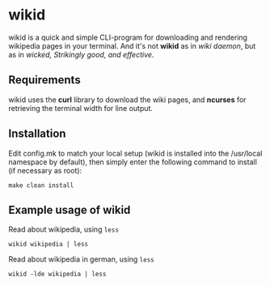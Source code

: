 wikid
=====
wikid is a quick and simple CLI-program for downloading and rendering wikipedia
pages in your terminal. And it's not **wikid** as in *wiki daemon*, but as in
*wicked, Strikingly good, and effective*.

Requirements
------------
wikid uses the **curl** library to download the wiki pages, and **ncurses** for
retrieving the terminal width for line output.

Installation
------------
Edit config.mk to match your local setup (wikid is installed into the
/usr/local namespace by default), then simply enter the following command to
install (if necessary as root):

    make clean install

Example usage of wikid
----------------------
Read about wikipedia, using `less`

    wikid wikipedia | less

Read about wikipedia in german, using `less`

    wikid -lde wikipedia | less
